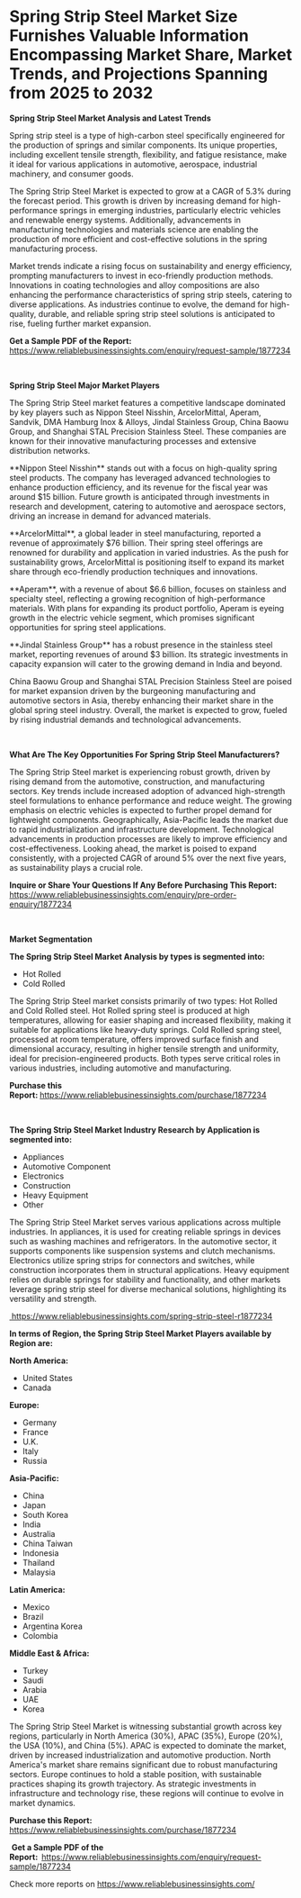 <p><h1>Spring Strip Steel Market Size Furnishes Valuable Information Encompassing Market Share, Market Trends, and Projections Spanning from 2025 to 2032</h1></p><p><strong>Spring Strip Steel Market Analysis and Latest Trends</strong></p>
<p><p>Spring strip steel is a type of high-carbon steel specifically engineered for the production of springs and similar components. Its unique properties, including excellent tensile strength, flexibility, and fatigue resistance, make it ideal for various applications in automotive, aerospace, industrial machinery, and consumer goods.</p><p>The Spring Strip Steel Market is expected to grow at a CAGR of 5.3% during the forecast period. This growth is driven by increasing demand for high-performance springs in emerging industries, particularly electric vehicles and renewable energy systems. Additionally, advancements in manufacturing technologies and materials science are enabling the production of more efficient and cost-effective solutions in the spring manufacturing process.</p><p>Market trends indicate a rising focus on sustainability and energy efficiency, prompting manufacturers to invest in eco-friendly production methods. Innovations in coating technologies and alloy compositions are also enhancing the performance characteristics of spring strip steels, catering to diverse applications. As industries continue to evolve, the demand for high-quality, durable, and reliable spring strip steel solutions is anticipated to rise, fueling further market expansion.</p></p>
<p><strong>Get a Sample PDF of the Report:&nbsp;</strong> <a href="https://www.reliablebusinessinsights.com/enquiry/request-sample/1877234?utm_campaign=101&utm_medium=2&utm_source=Github&utm_content=ia&utm_term=30012025&utm_id=spring-strip-steel">https://www.reliablebusinessinsights.com/enquiry/request-sample/1877234</a></p>
<p>&nbsp;</p>
<p><strong>Spring Strip Steel Major Market Players</strong></p>
<p><p>The Spring Strip Steel market features a competitive landscape dominated by key players such as Nippon Steel Nisshin, ArcelorMittal, Aperam, Sandvik, DMA Hamburg Inox & Alloys, Jindal Stainless Group, China Baowu Group, and Shanghai STAL Precision Stainless Steel. These companies are known for their innovative manufacturing processes and extensive distribution networks.</p><p>**Nippon Steel Nisshin** stands out with a focus on high-quality spring steel products. The company has leveraged advanced technologies to enhance production efficiency, and its revenue for the fiscal year was around $15 billion. Future growth is anticipated through investments in research and development, catering to automotive and aerospace sectors, driving an increase in demand for advanced materials.</p><p>**ArcelorMittal**, a global leader in steel manufacturing, reported a revenue of approximately $76 billion. Their spring steel offerings are renowned for durability and application in varied industries. As the push for sustainability grows, ArcelorMittal is positioning itself to expand its market share through eco-friendly production techniques and innovations.</p><p>**Aperam**, with a revenue of about $6.6 billion, focuses on stainless and specialty steel, reflecting a growing recognition of high-performance materials. With plans for expanding its product portfolio, Aperam is eyeing growth in the electric vehicle segment, which promises significant opportunities for spring steel applications.</p><p>**Jindal Stainless Group** has a robust presence in the stainless steel market, reporting revenues of around $3 billion. Its strategic investments in capacity expansion will cater to the growing demand in India and beyond.</p><p>China Baowu Group and Shanghai STAL Precision Stainless Steel are poised for market expansion driven by the burgeoning manufacturing and automotive sectors in Asia, thereby enhancing their market share in the global spring steel industry. Overall, the market is expected to grow, fueled by rising industrial demands and technological advancements.</p></p>
<p>&nbsp;</p>
<p><strong>What Are The Key Opportunities For Spring Strip Steel Manufacturers?</strong></p>
<p><p>The Spring Strip Steel market is experiencing robust growth, driven by rising demand from the automotive, construction, and manufacturing sectors. Key trends include increased adoption of advanced high-strength steel formulations to enhance performance and reduce weight. The growing emphasis on electric vehicles is expected to further propel demand for lightweight components. Geographically, Asia-Pacific leads the market due to rapid industrialization and infrastructure development. Technological advancements in production processes are likely to improve efficiency and cost-effectiveness. Looking ahead, the market is poised to expand consistently, with a projected CAGR of around 5% over the next five years, as sustainability plays a crucial role.</p></p>
<p><strong>Inquire or Share Your Questions If Any Before Purchasing This Report:</strong> <a href="https://www.reliablebusinessinsights.com/enquiry/pre-order-enquiry/1877234?utm_campaign=101&utm_medium=2&utm_source=Github&utm_content=ia&utm_term=30012025&utm_id=spring-strip-steel">https://www.reliablebusinessinsights.com/enquiry/pre-order-enquiry/1877234</a></p>
<p>&nbsp;</p>
<p><strong>Market Segmentation</strong></p>
<p><strong>The Spring Strip Steel Market Analysis by types is segmented into:</strong></p>
<p><ul><li>Hot Rolled</li><li>Cold Rolled</li></ul></p>
<p><p>The Spring Strip Steel market consists primarily of two types: Hot Rolled and Cold Rolled steel. Hot Rolled spring steel is produced at high temperatures, allowing for easier shaping and increased flexibility, making it suitable for applications like heavy-duty springs. Cold Rolled spring steel, processed at room temperature, offers improved surface finish and dimensional accuracy, resulting in higher tensile strength and uniformity, ideal for precision-engineered products. Both types serve critical roles in various industries, including automotive and manufacturing.</p></p>
<p><strong>Purchase this Report:&nbsp;</strong><a href="https://www.reliablebusinessinsights.com/purchase/1877234?utm_campaign=101&utm_medium=2&utm_source=Github&utm_content=ia&utm_term=30012025&utm_id=spring-strip-steel">https://www.reliablebusinessinsights.com/purchase/1877234</a></p>
<p>&nbsp;</p>
<p><strong>The Spring Strip Steel Market Industry Research by Application is segmented into:</strong></p>
<p><ul><li>Appliances</li><li>Automotive Component</li><li>Electronics</li><li>Construction</li><li>Heavy Equipment</li><li>Other</li></ul></p>
<p><p>The Spring Strip Steel Market serves various applications across multiple industries. In appliances, it is used for creating reliable springs in devices such as washing machines and refrigerators. In the automotive sector, it supports components like suspension systems and clutch mechanisms. Electronics utilize spring strips for connectors and switches, while construction incorporates them in structural applications. Heavy equipment relies on durable springs for stability and functionality, and other markets leverage spring strip steel for diverse mechanical solutions, highlighting its versatility and strength.</p></p>
<p><a href="https://www.reliablebusinessinsights.com/spring-strip-steel-r1877234?utm_campaign=101&utm_medium=2&utm_source=Github&utm_content=ia&utm_term=30012025&utm_id=spring-strip-steel">&nbsp;https://www.reliablebusinessinsights.com/spring-strip-steel-r1877234</a></p>
<p><strong>In terms of Region, the Spring Strip Steel Market Players available by Region are:</strong></p>
<p>
    <p> <strong> North America: </strong>
        <ul>
            <li>United States</li>
            <li>Canada</li>
        </ul>
        </p> 
    <p> <strong> Europe: </strong>
        <ul>
            <li>Germany</li>
            <li>France</li>
            <li>U.K.</li>
            <li>Italy</li>
            <li>Russia</li>
        </ul>
        </p> 
    <p> <strong> Asia-Pacific: </strong>
        <ul>
            <li>China</li>
            <li>Japan</li>
            <li>South Korea</li>
            <li>India</li>
            <li>Australia</li>
            <li>China Taiwan</li>
            <li>Indonesia</li>
            <li>Thailand</li>
            <li>Malaysia</li>
        </ul>
        </p> 
    <p> <strong> Latin America: </strong>
        <ul>
            <li>Mexico</li>
            <li>Brazil</li>
            <li>Argentina Korea</li>
            <li>Colombia</li>
        </ul>
        </p> 
    <p> <strong> Middle East & Africa: </strong>
        <ul>
            <li>Turkey</li>
            <li>Saudi</li>
            <li>Arabia</li>
            <li>UAE</li>
            <li>Korea</li>
        </ul>
    </p>
    </p>
<p><p>The Spring Strip Steel Market is witnessing substantial growth across key regions, particularly in North America (30%), APAC (35%), Europe (20%), the USA (10%), and China (5%). APAC is expected to dominate the market, driven by increased industrialization and automotive production. North America's market share remains significant due to robust manufacturing sectors. Europe continues to hold a stable position, with sustainable practices shaping its growth trajectory. As strategic investments in infrastructure and technology rise, these regions will continue to evolve in market dynamics.</p></p>
<p><strong>Purchase this Report: </strong><a href="https://www.reliablebusinessinsights.com/purchase/1877234?utm_campaign=101&utm_medium=2&utm_source=Github&utm_content=ia&utm_term=30012025&utm_id=spring-strip-steel">https://www.reliablebusinessinsights.com/purchase/1877234</a></p>
<p>&nbsp;<strong>Get a Sample PDF of the Report:&nbsp;&nbsp;</strong><a href="https://www.reliablebusinessinsights.com/enquiry/request-sample/1877234?utm_campaign=101&utm_medium=2&utm_source=Github&utm_content=ia&utm_term=30012025&utm_id=spring-strip-steel">https://www.reliablebusinessinsights.com/enquiry/request-sample/1877234</a></p>
<p><strong></strong></p>
<p>Check more reports on <a href="https://www.reliablebusinessinsights.com/?utm_campaign=101&utm_medium=2&utm_source=Github&utm_content=ia&utm_term=30012025&utm_id=spring-strip-steel">https://www.reliablebusinessinsights.com/</a></p>